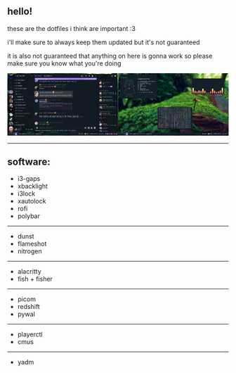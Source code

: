 ## hello!
these are the dotfiles i think are important :3

i'll make sure to always keep them updated but it's not guaranteed

it is also not guaranteed that anything on here is gonna work so please make sure you know what you're doing

![two monitor screenshot, with discord on the left, neofetch pipes.sh and cava on the right, green wallpaper](https://raw.githubusercontent.com/fmleo/dotfiles/main/rice%20two%20final%20real.png "owo")


---

## software:
* i3-gaps
* xbacklight
* i3lock
* xautolock
* rofi
* polybar
---
* dunst
* flameshot
* nitrogen
---
* alacritty
* fish + fisher
---
* picom
* redshift
* pywal
---
* playerctl
* cmus
---
* yadm
